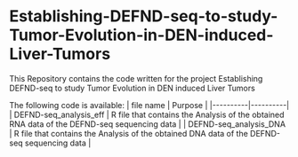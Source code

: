 # Establishing-DEFND-seq-to-study-Tumor-Evolution-in-DEN-induced-Liver-Tumors
 This Repository contains the code written for the project Establishing DEFND-seq to study Tumor Evolution in DEN induced Liver Tumors

 The following code is available:
| file name | Purpose |
|----------|----------|
| DEFND-seq_analysis_eff | R file that contains the Analysis of the obtained RNA data of the DEFND-seq sequencing data |
| DEFND-seq_analysis_DNA | R file that contains the Analysis of the obtained DNA data of the DEFND-seq sequencing data |

